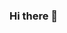 ### Hi there 👋

<!--
I'm Mukti Patangia, currently pursuing CSE(AI & ML) at VITC'26.
I'm deeply interested in machine learning, web development, and UI/UX. 
I have proficiency in C/C++, Python, Java, and Data Structures & Algorithms.
📫 How to reach me: www.linkedin.com/in/mukti-patangia
-->
